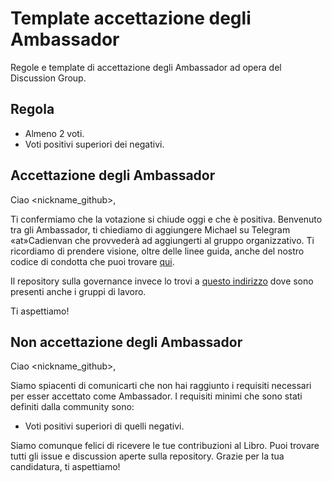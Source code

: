 # Template accettazione degli Ambassador

Regole e template di accettazione degli Ambassador ad opera del Discussion Group.

## Regola

- Almeno 2 voti.
- Voti positivi superiori dei negativi.

## Accettazione degli Ambassador

Ciao <nickname_github>,

Ti confermiamo che la votazione si chiude oggi e che è positiva. Benvenuto tra gli Ambassador, ti chiediamo di aggiungere Michael su Telegram «at»Cadienvan che provvederà ad aggiungerti al gruppo organizzativo.
Ti ricordiamo di prendere visione, oltre delle linee guida, anche del nostro codice di condotta che puoi trovare [qui](https://github.com/Il-Libro-Open-Source/book/blob/main/CODE_OF_CONDUCT.md).

Il repository sulla governance invece lo trovi a [questo indirizzo](https://github.com/Il-Libro-Open-Source/governance) dove sono presenti anche i gruppi di lavoro.

Ti aspettiamo!

## Non accettazione degli Ambassador

Ciao <nickname_github>,

Siamo spiacenti di comunicarti che non hai raggiunto i requisiti necessari per esser accettato come Ambassador.
I requisiti minimi che sono stati definiti dalla community sono:

- Voti positivi superiori di quelli negativi.

Siamo comunque felici di ricevere le tue contribuzioni al Libro.
Puoi trovare tutti gli issue e discussion aperte sulla repository.
Grazie per la tua candidatura, ti aspettiamo!
